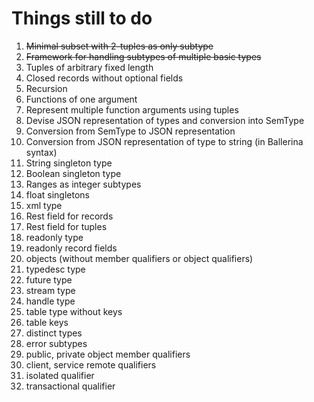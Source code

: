 # Things still to do

1. ~~Minimal subset with 2-tuples as only subtype~~
2. ~~Framework for handling subtypes of multiple basic types~~
3. Tuples of arbitrary fixed length
4. Closed records without optional fields
5. Recursion
6. Functions of one argument
7. Represent multiple function arguments using tuples
8. Devise JSON representation of types and conversion into SemType
9. Conversion from SemType to JSON representation
10. Conversion from JSON representation of type to string (in Ballerina syntax)
11. String singleton type
12. Boolean singleton type
13. Ranges as integer subtypes
14. float singletons
15. xml type
16. Rest field for records
17. Rest field for tuples
18. readonly type
19. readonly record fields
20. objects (without member qualifiers or object qualifiers)
21. typedesc type
22. future type
23. stream type
24. handle type
25. table type without keys
26. table keys
27. distinct types
28. error subtypes
29. public, private object member qualifiers
30. client, service remote qualifiers
31. isolated qualifier
32. transactional qualifier